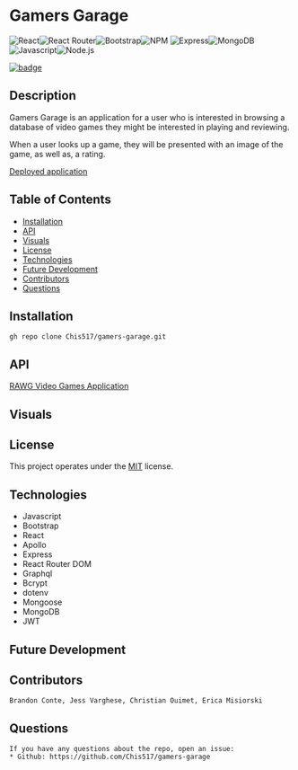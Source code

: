 # Gamers Garage
 ![React](https://img.shields.io/badge/react-%2320232a.svg?style=for-the-badge&logo=react&logoColor=%2361DAFB)![React Router](https://img.shields.io/badge/React_Router-CA4245?style=for-the-badge&logo=react-router&logoColor=white)![Bootstrap](https://img.shields.io/badge/bootstrap-%23563D7C.svg?style=for-the-badge&logo=bootstrap&logoColor=white)![NPM](https://img.shields.io/badge/NPM-%23000000.svg?style=for-the-badge&logo=npm&logoColor=white) 
![Express](https://img.shields.io/badge/Express.js-404D59?style=for-the-badge
)![MongoDB](https://img.shields.io/badge/MongoDB-4EA94B?style=for-the-badge&logo=mongodb&logoColor=white)![Javascript](https://img.shields.io/badge/JavaScript-F7DF1E?style=for-the-badge&logo=javascript&logoColor=black)![Node.js](https://img.shields.io/badge/Node.js-43853D?style=for-the-badge&logo=node.js&logoColor=white)

  [![badge](https://img.shields.io/badge/License-MIT-yellow.svg)]((https://opensource.org/licenses/MIT))
  
  ## Description
    
  Gamers Garage is an application for a user who is interested in browsing a database of video games they might be interested in playing and reviewing.

  When a user looks up a game, they will be presented with an image of the game, as well as, a rating.




[Deployed application](https://github.com/Chis517/gamers-garage)

  ## Table of Contents

  * [Installation](#Installation)
  * [API](#api)
  * [Visuals](#usage)
  * [License](#license)
  * [Technologies](#technologies)
  * [Future Development](#future-development)
  * [Contributors](#contributors)
  * [Questions](#questions)
 

  ## Installation
    gh repo clone Chis517/gamers-garage.git

  
 ## API
[RAWG Video Games Application](https://rapidapi.com/accujazz/api/rawg-video-games-database)

 ## Visuals


  ## License
  This project operates under the [MIT](https://choosealicense.com/licenses/MIT/) license.

  ## Technologies

   * Javascript
   * Bootstrap
   * React
   * Apollo
   * Express
   * React Router DOM
   * Graphql
   * Bcrypt
   * dotenv
   * Mongoose
   * MongoDB
   * JWT
  


## Future Development


## Contributors

    Brandon Conte, Jess Varghese, Christian Ouimet, Erica Misiorski

## Questions
    If you have any questions about the repo, open an issue:
    * Github: https://github.com/Chis517/gamers-garage
